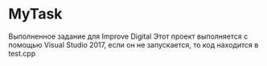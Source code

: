 # MyTask
 Выполненное задание для Improve Digital
Этот проект выполняется с помощью Visual Studio 2017, если он не запускается, то код находится в test.cpp
